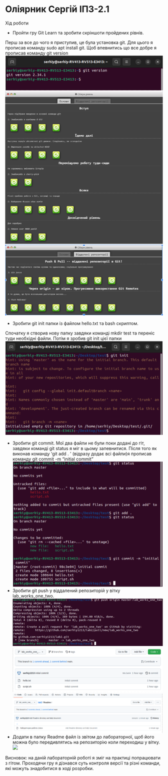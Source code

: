 # Оліярник Сергій ІПЗ-2.1
Хід роботи

 * Пройти гру Git Learn та зробити скріншоти пройдених рівнів.

Перш за все до чого я приступив, це була установка git. Для цього я прописав команду sudo apt install git.
Щоб впевнитись що все добре я прописав команду git version
![](Readme/1.PNG)
![](Readme/2.PNG)
![](Readme/3.PNG)

 * Зробити git init папки із файлом  hello.txt та bash скриптом.

Спочатку я створив нову папку завдяки команді mkdir test та переніс туди необхідні файли. Потім я зробив git init цієї папки
![](Readme/4.PNG)
 * Зробити git commit.
Мої два файли не були поки додані до гіт, завдяки команді git status я міг в цьому запевнитися. Після того як виконав команду ‘git add . ’ (відразу додає всі файли)я прописав команду git commit -m “initial commit”
![](Readme/5.PNG)
 * Зробити git push у віддалений репозиторій у вітку lab_works_one_two.
![](Readme/6.PNG)
![](Readme/7.PNG)
 * Додати в папку Readme файл із звітом до лабораторної, щоб його можна було передивлятись на репозиторію коли переходиш у вітку.
![](Readme/8.PNG)

Висновок: на даній лабораторній роботі я зміг на практиці попрацювати з гітом. Проходячи гру я дізнався суть контроля версії та різні команди, які можуть знадобитися в ході розробки.
